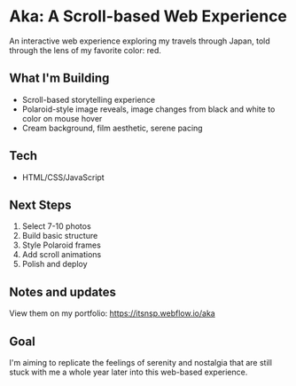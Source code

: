 # Aka: A Scroll-based Web Experience
An interactive web experience exploring my travels through Japan, told through the lens of my favorite color: red.

## What I'm Building
- Scroll-based storytelling experience
- Polaroid-style image reveals, image changes from black and white to color on mouse hover
- Cream background, film aesthetic, serene pacing

## Tech
- HTML/CSS/JavaScript

## Next Steps
1. Select 7-10 photos
2. Build basic structure
3. Style Polaroid frames
4. Add scroll animations
5. Polish and deploy

## Notes and updates
View them on my portfolio: https://itsnsp.webflow.io/aka

## Goal
I'm aiming to replicate the feelings of serenity and nostalgia that are still stuck with me a whole year later into this web-based experience.
